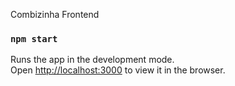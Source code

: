 Combizinha Frontend
### `npm start`
Runs the app in the development mode.<br />
Open [http://localhost:3000](http://localhost:3000) to view it in the browser.


